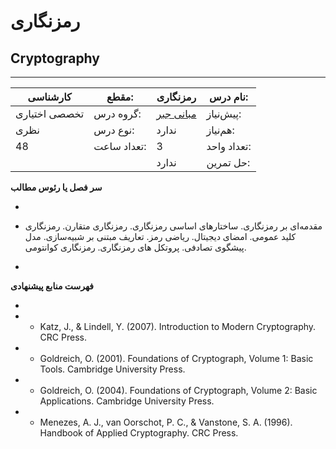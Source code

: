 # رمزنگاری
## Cryptography
_______________________________________________________________________________
| کارشناسی      | مقطع:       | رمزنگاری                                          | نام درس:    |
| ------------- | ----------- | ------------------------------------------------- | ----------- |
| تخصصی اختیاری | گروه درس:   | [مبانی جبر](../elective/Foundation-of-Algebra.md) | پیش‌نیاز:   |
| نظری          | نوع درس:    | ندارد                                             | هم‌نیاز:    |
| 48            | تعداد ساعت: | 3                                                 | تعداد واحد: |
|               |             |  ندارد                                            | حل تمرین:   |

**سر فصل یا رئوس مطالب**

-

- مقدمه‌ای بر رمزنگاری. ساختارهای اساسی رمزنگاری. رمزنگاری متقارن. رمزنگاری کلید عمومی. امضای دیجیتال. ریاضی رمز. تعاریف مبتنی بر شبیه‌سازی. مدل پیشگوی تصادفی. پروتکل های رمزنگاری. رمزنگاری کوانتومی.

-

**فهرست منابع پیشنهادی**

-

- - Katz, J., & Lindell, Y. (2007). Introduction to Modern Cryptography. CRC Press.

- - Goldreich, O. (2001). Foundations of Cryptograph, Volume 1: Basic Tools. Cambridge University Press.

- - Goldreich, O. (2004). Foundations of Cryptograph, Volume 2: Basic Applications. Cambridge University Press.

- - Menezes, A. J., van Oorschot, P. C., & Vanstone, S. A. (1996). Handbook of Applied Cryptography. CRC Press.

